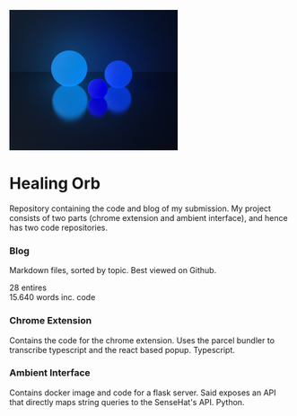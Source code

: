 ![Image](banner.jpg)

# Healing Orb
Repository containing the code and blog of my submission. My project consists of two parts (chrome extension and ambient interface), and hence has two code repositories.

### Blog
Markdown files, sorted by topic. Best viewed on Github.

28 entires  
15.640 words inc. code

### Chrome Extension
Contains the code for the chrome extension. Uses the parcel bundler to transcribe typescript and the react based popup. Typescript.

### Ambient Interface
Contains docker image and code for a flask server. Said exposes an API that directly maps string queries to the SenseHat's API. Python.
